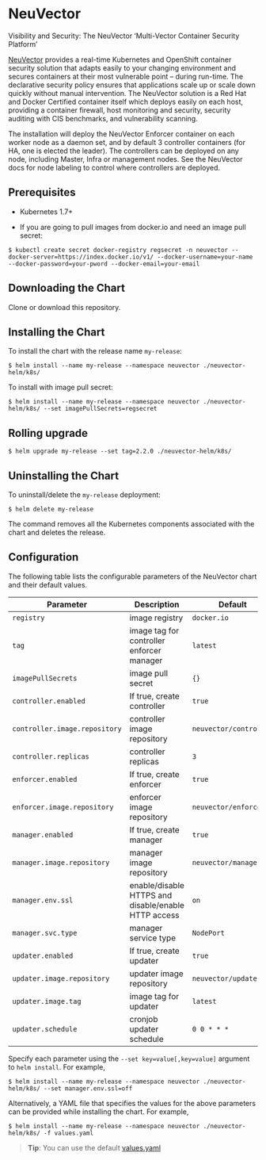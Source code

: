# NeuVector

Visibility and Security: The NeuVector ‘Multi-Vector Container Security Platform’

[NeuVector](https://neuvector.com) provides a real-time Kubernetes and OpenShift container security solution that adapts easily to your changing environment and secures containers at their most vulnerable point – during run-time. The declarative security policy ensures that applications scale up or scale down quickly without manual intervention. The NeuVector solution is a Red Hat and Docker Certified container itself which deploys easily on each host, providing a container firewall, host monitoring and security, security auditing with CIS benchmarks, and vulnerability scanning.

The installation will deploy the NeuVector Enforcer container on each worker node as a daemon set, and by default 3 controller containers (for HA, one is elected the leader). The controllers can be deployed on any node, including Master, Infra or management nodes. See the NeuVector docs for node labeling to control where controllers are deployed.

## Prerequisites

- Kubernetes 1.7+

- If you are going to pull images from docker.io and need an image pull secret:

```console
$ kubectl create secret docker-registry regsecret -n neuvector --docker-server=https://index.docker.io/v1/ --docker-username=your-name --docker-password=your-pword --docker-email=your-email
```

## Downloading the Chart

Clone or download this repository.

## Installing the Chart

To install the chart with the release name `my-release`:

```console
$ helm install --name my-release --namespace neuvector ./neuvector-helm/k8s/
```

To install with image pull secret:
```console
$ helm install --name my-release --namespace neuvector ./neuvector-helm/k8s/ --set imagePullSecrets=regsecret
```

## Rolling upgrade

```console
$ helm upgrade my-release --set tag=2.2.0 ./neuvector-helm/k8s/
```

## Uninstalling the Chart

To uninstall/delete the `my-release` deployment:

```console
$ helm delete my-release
```

The command removes all the Kubernetes components associated with the chart and deletes the release.

## Configuration

The following table lists the configurable parameters of the NeuVector chart and their default values.

Parameter | Description | Default
--------- | ----------- | -------
`registry` | image registry | `docker.io`
`tag` | image tag for controller enforcer manager | `latest`
`imagePullSecrets` | image pull secret | `{}`
`controller.enabled` | If true, create controller | `true`
`controller.image.repository` | controller image repository | `neuvector/controller`
`controller.replicas` | controller replicas | `3`
`enforcer.enabled` | If true, create enforcer | `true`
`enforcer.image.repository` | enforcer image repository | `neuvector/enforcer`
`manager.enabled` | If true, create manager | `true`
`manager.image.repository` | manager image repository | `neuvector/manager`
`manager.env.ssl` | enable/disable HTTPS and disable/enable HTTP access  | `on`
`manager.svc.type` | manager service type | `NodePort`
`updater.enabled` | If true, create updater | `true`
`updater.image.repository` | updater image repository | `neuvector/updater`
`updater.image.tag` | image tag for updater | `latest`
`updater.schedule` | cronjob updater schedule | `0 0 * * *` |

Specify each parameter using the `--set key=value[,key=value]` argument to `helm install`. For example,

```console
$ helm install --name my-release --namespace neuvector ./neuvector-helm/k8s/ --set manager.env.ssl=off
```

Alternatively, a YAML file that specifies the values for the above parameters can be provided while installing the chart. For example,

```console
$ helm install --name my-release --namespace neuvector ./neuvector-helm/k8s/ -f values.yaml
```

> **Tip**: You can use the default [values.yaml](k8s/values.yaml)
